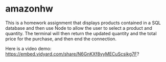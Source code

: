 # amazonhw
This is a homework assignment that displays products contained in a SQL database and then use Node to allow the user to select a product and quantity. The terminal will then return the updated quantity and the total price for the purchase, and then end the connection.

Here is a video demo:
https://embed.vidyard.com/share/N6GnKXf8vyMECuScsikg7F?
